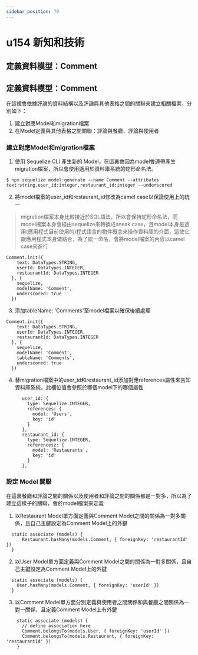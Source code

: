 ```yaml
---
sidebar_position: 79
---
```


# u154 新知和技術

## 定義資料模型：Comment


## 定義資料模型：Comment 
在這裡會依據評論的資料結構以及評論與其他表格之間的關聯來建立相關檔案，分別如下：
1. 建立對應Model和migration檔案
2. 在Model定義與其他表格之間關聯：評論與餐廳、評論與使用者

### 建立對應Model和migration檔案


1. 使用 Sequelize CLI 產生新的 Model，在這裏會因為model會連帶產生migration檔案，所以會使用適用於資料庫系統的蛇形命名法。
```
$ npx sequelize model:generate --name Comment --attributes text:string,user_id:integer,restaurant_id:integer --underscored
```
2. 將model檔案的user_id和restaurant_id修改為camel case以保證使用上的統一 
> migration檔案本身比較接近於SQL語法，所以會保持蛇形命名法，而model檔案本身會經由sequelize來轉換成sneak case，且model本身是透用(應用程式目前使用的)程式語言的物件概念來操作資料庫的介面，這使它跟應用程式本身做結合，為了統一命名，會將model檔案的內容以camel case來進行

```
Comment.init({
    text: DataTypes.STRING,
    userId: DataTypes.INTEGER,
    restaurantId: DataTypes.INTEGER
  }, {
    sequelize,
    modelName: 'Comment',
    underscored: true
  })
```

3. 添加tableName: 'Comments'至model檔案以確保後續處理
```
Comment.init({
    text: DataTypes.STRING,
    userId: DataTypes.INTEGER,
    restaurantId: DataTypes.INTEGER
  }, {
    sequelize,
    modelName: 'Comment',
    tableName: 'Comments',
    underscored: true
  })
```

4. 替migration檔案中的user_id和restaurant_id添加對應references屬性來告知資料庫系統，此欄位值會參照於哪個model下的哪個屬性
```
      user_id: {
        type: Sequelize.INTEGER,
        references: {
          model: 'Users',
          key: 'id'
        }
      },
      restaurant_id: {
        type: Sequelize.INTEGER,
        referencesz: {
          model: 'Restaurants',
          key: 'id'
        }
      },
```

### 設定 Model 關聯
在這裏餐廳和評論之間的關係以及使用者和評論之間的關係都是一對多，所以為了建立這樣子的關聯，會於model檔案來定義

1. 以Restaurant Model單方面定義與Comment Model之間的關係為一對多關係，且自己主鍵設定為Comment Model上的外鍵
```
  static associate (models) {
      Restaurant.hasMany(models.Comment, { foreignKey: 'restaurantId' })
  }
```

2. 以User Model單方面定義與Comment Model之間的關係為一對多關係，且自己主鍵設定為Comment Model上的外鍵
```
  static associate (models) {
    User.hasMany(models.Comment, { foreignKey: 'userId' })
  }
```

3. 以Comment Model單方面分別定義與使用者之間關係和與餐廳之間關係為一對一關係，且定義Comment Model上有外鍵
```
    static associate (models) {
      // define association here
      Comment.belongsTo(models.User, { foreignKey: 'userId' })
      Comment.belongsTo(models.Restaurant, { foreignKey: 'restaurantId' })
    }
```


